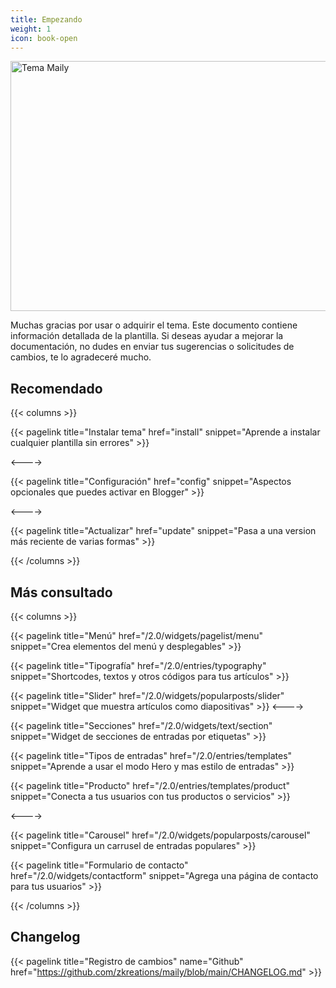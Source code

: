 ```yaml
---
title: Empezando
weight: 1
icon: book-open
---
```



<p>
  <img src="/images/portada.png" alt="Tema Maily" width="1140"  height="400">
</p>

<p class='lead'>Muchas gracias por usar o adquirir el tema. Este documento contiene información detallada de la plantilla. Si deseas ayudar a mejorar la documentación, no dudes en enviar tus sugerencias o solicitudes de cambios, te lo agradeceré mucho.</p>

## Recomendado

{{< columns >}}

{{< pagelink title="Instalar tema" href="install" snippet="Aprende a instalar cualquier plantilla sin errores" >}}

<---->

{{< pagelink title="Configuración" href="config" snippet="Aspectos opcionales que puedes activar en Blogger" >}}

<---->

{{< pagelink title="Actualizar" href="update" snippet="Pasa a una version más reciente de varias formas" >}}

{{< /columns >}}


## Más consultado

{{< columns >}}

{{< pagelink title="Menú" href="/2.0/widgets/pagelist/menu" snippet="Crea elementos del menú y desplegables" >}}

{{< pagelink title="Tipografía" href="/2.0/entries/typography" snippet="Shortcodes, textos y otros códigos para tus artículos" >}}

{{< pagelink title="Slider" href="/2.0/widgets/popularposts/slider" snippet="Widget que muestra artículos como diapositivas" >}}
<---->

{{< pagelink title="Secciones" href="/2.0/widgets/text/section" snippet="Widget de secciones de entradas por etiquetas" >}}

{{< pagelink title="Tipos de entradas" href="/2.0/entries/templates" snippet="Aprende a usar el modo Hero y mas estilo de entradas" >}}

{{< pagelink title="Producto" href="/2.0/entries/templates/product" snippet="Conecta a tus usuarios con tus productos o servicios" >}}

<---->

{{< pagelink title="Carousel" href="/2.0/widgets/popularposts/carousel" snippet="Configura un carrusel de entradas populares" >}}

{{< pagelink title="Formulario de contacto" href="/2.0/widgets/contactform" snippet="Agrega una página de contacto para tus usuarios" >}}

{{< /columns >}}


## Changelog

{{< pagelink title="Registro de cambios" name="Github" href="https://github.com/zkreations/maily/blob/main/CHANGELOG.md" >}}
